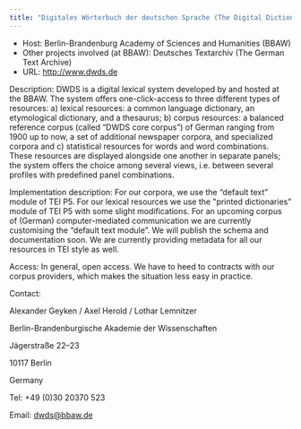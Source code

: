 ```yaml
---
title: "Digitales Wörterbuch der deutschen Sprache (The Digital Dictionary of the German Language)"
---
```












* Host: Berlin-Brandenburg Academy of Sciences and Humanities (BBAW)
* Other projects involved (at BBAW): Deutsches Textarchiv (The German Text Archive)
* URL: <http://www.dwds.de>



Description:
 DWDS is a digital lexical system developed by and hosted at the BBAW. The system offers
 one-click-access to three different types of resources: a) lexical resources: a common
 language
 dictionary, an etymological dictionary, and a thesaurus; b) corpus resources: a balanced
 reference corpus
 (called “DWDS core corpus”) of German ranging from 1900 up to now, a set
 of additional newspaper corpora, and specialized corpora and c) statistical resources
 for words and word
 combinations. These resources are displayed alongside one another in separate
 panels; the system offers the choice among several views, i.e. between several profiles
 with predefined
 panel combinations.



Implementation description:
 For our corpora, we use the “default text” module of TEI P5. For our 
 lexical resources we use the "printed dictionaries" module of TEI P5 with some slight
 modifications. For an
 upcoming corpus of (German) computer-mediated communication we are currently customising
 the “default
 text module”. We will publish the schema and documentation soon. We are currently
 providing metadata for
 all our resources in TEI style as well.
 



Access:
 In general, open access. We have to heed to contracts with our corpus providers, which
 makes
 the situation less easy in practice.



Contact: 



Alexander Geyken / Axel Herold / Lothar Lemnitzer


Berlin-Brandenburgische Akademie der Wissenschaften


Jägerstraße 22–23


10117 Berlin


Germany


Tel: +49 (0)30 20370 523


Email: [dwds@bbaw.de](mailto:dwds@bbaw.de)





